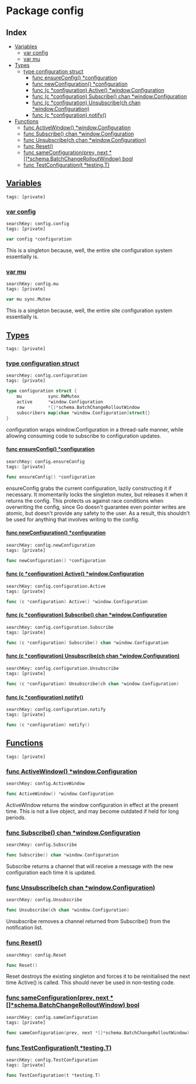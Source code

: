 # Package config

## Index

* [Variables](#var)
    * [var config](#config)
    * [var mu](#mu)
* [Types](#type)
    * [type configuration struct](#configuration)
        * [func ensureConfig() *configuration](#ensureConfig)
        * [func newConfiguration() *configuration](#newConfiguration)
        * [func (c *configuration) Active() *window.Configuration](#configuration.Active)
        * [func (c *configuration) Subscribe() chan *window.Configuration](#configuration.Subscribe)
        * [func (c *configuration) Unsubscribe(ch chan *window.Configuration)](#configuration.Unsubscribe)
        * [func (c *configuration) notify()](#configuration.notify)
* [Functions](#func)
    * [func ActiveWindow() *window.Configuration](#ActiveWindow)
    * [func Subscribe() chan *window.Configuration](#Subscribe)
    * [func Unsubscribe(ch chan *window.Configuration)](#Unsubscribe)
    * [func Reset()](#Reset)
    * [func sameConfiguration(prev, next *[]*schema.BatchChangeRolloutWindow) bool](#sameConfiguration)
    * [func TestConfiguration(t *testing.T)](#TestConfiguration)


## <a id="var" href="#var">Variables</a>

```
tags: [private]
```

### <a id="config" href="#config">var config</a>

```
searchKey: config.config
tags: [private]
```

```Go
var config *configuration
```

This is a singleton because, well, the entire site configuration system essentially is. 

### <a id="mu" href="#mu">var mu</a>

```
searchKey: config.mu
tags: [private]
```

```Go
var mu sync.Mutex
```

This is a singleton because, well, the entire site configuration system essentially is. 

## <a id="type" href="#type">Types</a>

```
tags: [private]
```

### <a id="configuration" href="#configuration">type configuration struct</a>

```
searchKey: config.configuration
tags: [private]
```

```Go
type configuration struct {
	mu          sync.RWMutex
	active      *window.Configuration
	raw         *[]*schema.BatchChangeRolloutWindow
	subscribers map[chan *window.Configuration]struct{}
}
```

configuration wraps window.Configuration in a thread-safe manner, while allowing consuming code to subscribe to configuration updates. 

#### <a id="ensureConfig" href="#ensureConfig">func ensureConfig() *configuration</a>

```
searchKey: config.ensureConfig
tags: [private]
```

```Go
func ensureConfig() *configuration
```

ensureConfig grabs the current configuration, lazily constructing it if necessary. It momentarily locks the singleton mutex, but releases it when it returns the config. This protects us against race conditions when overwriting the config, since Go doesn't guarantee even pointer writes are atomic, but doesn't provide any safety to the user. As a result, this shouldn't be used for anything that involves writing to the config. 

#### <a id="newConfiguration" href="#newConfiguration">func newConfiguration() *configuration</a>

```
searchKey: config.newConfiguration
tags: [private]
```

```Go
func newConfiguration() *configuration
```

#### <a id="configuration.Active" href="#configuration.Active">func (c *configuration) Active() *window.Configuration</a>

```
searchKey: config.configuration.Active
tags: [private]
```

```Go
func (c *configuration) Active() *window.Configuration
```

#### <a id="configuration.Subscribe" href="#configuration.Subscribe">func (c *configuration) Subscribe() chan *window.Configuration</a>

```
searchKey: config.configuration.Subscribe
tags: [private]
```

```Go
func (c *configuration) Subscribe() chan *window.Configuration
```

#### <a id="configuration.Unsubscribe" href="#configuration.Unsubscribe">func (c *configuration) Unsubscribe(ch chan *window.Configuration)</a>

```
searchKey: config.configuration.Unsubscribe
tags: [private]
```

```Go
func (c *configuration) Unsubscribe(ch chan *window.Configuration)
```

#### <a id="configuration.notify" href="#configuration.notify">func (c *configuration) notify()</a>

```
searchKey: config.configuration.notify
tags: [private]
```

```Go
func (c *configuration) notify()
```

## <a id="func" href="#func">Functions</a>

```
tags: [private]
```

### <a id="ActiveWindow" href="#ActiveWindow">func ActiveWindow() *window.Configuration</a>

```
searchKey: config.ActiveWindow
```

```Go
func ActiveWindow() *window.Configuration
```

ActiveWindow returns the window configuration in effect at the present time. This is not a live object, and may become outdated if held for long periods. 

### <a id="Subscribe" href="#Subscribe">func Subscribe() chan *window.Configuration</a>

```
searchKey: config.Subscribe
```

```Go
func Subscribe() chan *window.Configuration
```

Subscribe returns a channel that will receive a message with the new configuration each time it is updated. 

### <a id="Unsubscribe" href="#Unsubscribe">func Unsubscribe(ch chan *window.Configuration)</a>

```
searchKey: config.Unsubscribe
```

```Go
func Unsubscribe(ch chan *window.Configuration)
```

Unsubscribe removes a channel returned from Subscribe() from the notification list. 

### <a id="Reset" href="#Reset">func Reset()</a>

```
searchKey: config.Reset
```

```Go
func Reset()
```

Reset destroys the existing singleton and forces it to be reinitialised the next time Active() is called. This should never be used in non-testing code. 

### <a id="sameConfiguration" href="#sameConfiguration">func sameConfiguration(prev, next *[]*schema.BatchChangeRolloutWindow) bool</a>

```
searchKey: config.sameConfiguration
tags: [private]
```

```Go
func sameConfiguration(prev, next *[]*schema.BatchChangeRolloutWindow) bool
```

### <a id="TestConfiguration" href="#TestConfiguration">func TestConfiguration(t *testing.T)</a>

```
searchKey: config.TestConfiguration
tags: [private]
```

```Go
func TestConfiguration(t *testing.T)
```

